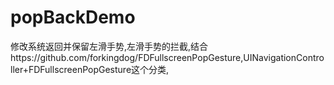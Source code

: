 # popBackDemo
修改系统返回并保留左滑手势,左滑手势的拦截,结合https://github.com/forkingdog/FDFullscreenPopGesture,UINavigationController+FDFullscreenPopGesture这个分类,

